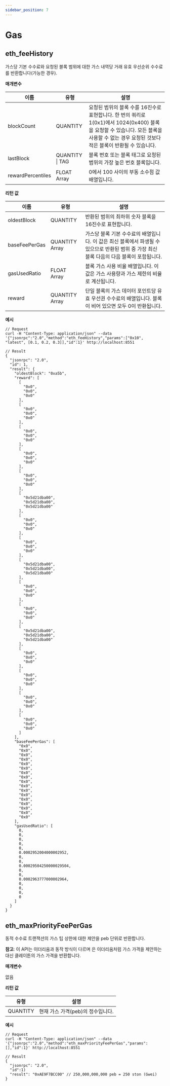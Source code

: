 ```yaml
---
sidebar_position: 7
---
```


# Gas

## eth_feeHistory<a id="eth_feehistory"></a>

가스당 기본 수수료와 요청된 블록 범위에 대한 가스 내역당 거래 유효 우선순위 수수료를 반환합니다(가능한 경우).

**매개변수**

| 이름 | 유형 | 설명
|--------------------|---------------------|------------------------------------------------------------------------------------------------------------------------------------------------------------------------------------------------------------------------------|
| blockCount | QUANTITY | 요청된 범위의 블록 수를 16진수로 표현합니다. 한 번의 쿼리로 1(0x1)에서 1024(0x400) 블록을 요청할 수 있습니다. 모든 블록을 사용할 수 없는 경우 요청된 것보다 적은 블록이 반환될 수 있습니다.  |
| lastBlock | QUANTITY &#124; TAG | 블록 번호 또는 블록 태그로 요청된 범위의 가장 높은 번호 블록입니다.                                                                                                                                                  |
| rewardPercentiles | FLOAT Array | 0에서 100 사이의 부동 소수점 값 배열입니다.                                                                                                                                                                             |


**리턴 값**

| 이름 | 유형 | 설명
|---------------|-------------------|--------------------------------------------------------------------------------------------------------------------------------------------------------------------|
| oldestBlock | QUANTITY | 반환된 범위의 최하위 숫자 블록을 16진수로 표현합니다.                                                                                       |
| baseFeePerGas | QUANTITY Array | 가스당 블록 기본 수수료의 배열입니다. 이 값은 최신 블록에서 파생될 수 있으므로 반환된 범위 중 가장 최신 블록 다음의 다음 블록이 포함됩니다. |
| gasUsedRatio | FLOAT Array | 블록 가스 사용 비율 배열입니다. 이 값은 가스 사용량과 가스 제한의 비율로 계산됩니다.                                                                      |
| reward | QUANTITY Array | 단일 블록의 가스 데이터 포인트당 유효 우선권 수수료의 배열입니다. 블록이 비어 있으면 모두 0이 반환됩니다.                                         |


**예시**

```shell
// Request
curl -H "Content-Type: application/json" --data '{"jsonrpc":"2.0","method":"eth_feeHistory","params":["0x10", "latest", [0.1, 0.2, 0.3]],"id":1}' http://localhost:8551

// Result
{
  "jsonrpc": "2.0",
  "id": 1,
  "result": {
    "oldestBlock": "0xa5b",
    "reward": [
      [
        "0x0",
        "0x0",
        "0x0"
      ],
      [
        "0x0",
        "0x0",
        "0x0"
      ],
      [
        "0x0",
        "0x0",
        "0x0"
      ],
      [
        "0x0",
        "0x0",
        "0x0"
      ],
      [
        "0x0",
        "0x0",
        "0x0"
      ],
      [
        "0x5d21dba00",
        "0x5d21dba00",
        "0x5d21dba00"
      ],
      [
        "0x0",
        "0x0",
        "0x0"
      ],
      [
        "0x0",
        "0x0",
        "0x0"
      ],
      [
        "0x5d21dba00",
        "0x5d21dba00",
        "0x5d21dba00"
      ],
      [
        "0x0",
        "0x0",
        "0x0"
      ],
      [
        "0x0",
        "0x0",
        "0x0"
      ],
      [
        "0x5d21dba00",
        "0x5d21dba00",
        "0x5d21dba00"
      ],
      [
        "0x0",
        "0x0",
        "0x0"
      ],
      [
        "0x0",
        "0x0",
        "0x0"
      ],
      [
        "0x0",
        "0x0",
        "0x0"
      ],
      [
        "0x0",
        "0x0",
        "0x0"
      ]
    ],
    "baseFeePerGas": [
      "0x0",
      "0x0",
      "0x0",
      "0x0",
      "0x0",
      "0x0",
      "0x0",
      "0x0",
      "0x0",
      "0x0",
      "0x0",
      "0x0",
      "0x0",
      "0x0",
      "0x0",
      "0x0",
      "0x0"
    ],
    "gasUsedRatio": [
      0,
      0,
      0,
      0,
      0,
      0.0002952004000002952,
      0,
      0,
      0.00029504250000029504,
      0,
      0,
      0.0002963777000002964,
      0,
      0,
      0,
      0
    ]
  }
}
```


## eth_maxPriorityFeePerGas <a id="eth_maxpriorityfeepergas"></a>

동적 수수료 트랜잭션의 가스 팁 상한에 대한 제안을 peb 단위로 반환합니다.

**참고**: 이 API는 이더리움과 동작 방식이 다르며
은 이더리움처럼 가스 가격을 제안하는 대신 클레이튼의 가스 가격을 반환합니다.

**매개변수**

없음

**리턴 값**

| 유형 | 설명 |
|------------|--------------------------------------------|
| QUANTITY | 현재 가스 가격(peb)의 정수입니다.   |

**예시**

```shell
// Request
curl -H "Content-Type: application/json" --data '{"jsonrpc":"2.0","method":"eth_maxPriorityFeePerGas","params":[],"id":1}' http://localhost:8551

// Result
{
  "jsonrpc": "2.0",
  "id":1)
  "result": "0xAE9F7BCC00" // 250,000,000,000 peb = 250 ston (Gwei)
}
```

